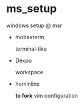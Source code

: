 # ms_setup
windows setup @ msr

* mobaxterm

  terminal-like
* Dexpo

  workspace
* hominlinx   

  **to fork**
  vim configuration
